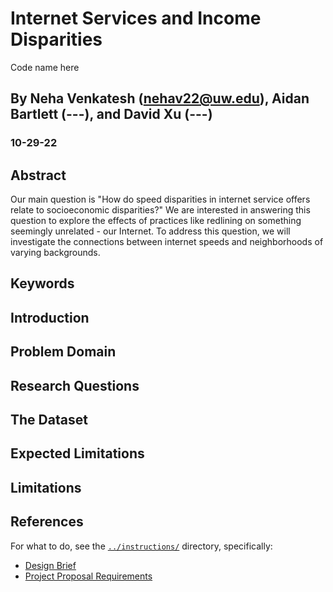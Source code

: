 # Internet Services and Income Disparities

Code name here
## By Neha Venkatesh (nehav22@uw.edu), Aidan Bartlett (---), and David Xu (---)
### 10-29-22


## Abstract
Our main question is "How do speed disparities in internet service offers relate to socioeconomic disparities?" We are interested in answering this question to explore the effects of practices like redlining on something seemingly unrelated - our Internet. To address this question, we will investigate the connections between internet speeds and neighborhoods of varying backgrounds. 

## Keywords

## Introduction

## Problem Domain

## Research Questions

## The Dataset


## Expected Limitations 

## Limitations

## References

For what to do, see the [`../instructions/`](../instructions/) directory, specifically: 

* [Design Brief](../instructions/project-design-brief.pdf)
* [Project Proposal Requirements](../instructions/p01-proposal-requirements.md)
